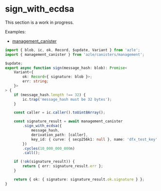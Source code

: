 # sign_with_ecdsa

This section is a work in progress.

Examples:

-   [management_canister](https://github.com/demergent-labs/azle/tree/main/examples/management_canister)

```typescript
import { blob, ic, ok, Record, $update, Variant } from 'azle';
import { management_canister } from 'azle/canisters/management';

$update;
export async function sign(message_hash: blob): Promise<
    Variant<{
        ok: Record<{ signature: blob }>;
        err: string;
    }>
> {
    if (message_hash.length !== 32) {
        ic.trap('message_hash must be 32 bytes');
    }

    const caller = ic.caller().toUint8Array();

    const signature_result = await management_canister
        .sign_with_ecdsa({
            message_hash,
            derivation_path: [caller],
            key_id: { curve: { secp256k1: null }, name: 'dfx_test_key' }
        })
        .cycles(10_000_000_000n)
        .call();

    if (!ok(signature_result)) {
        return { err: signature_result.err };
    }

    return { ok: { signature: signature_result.ok.signature } };
}
```
